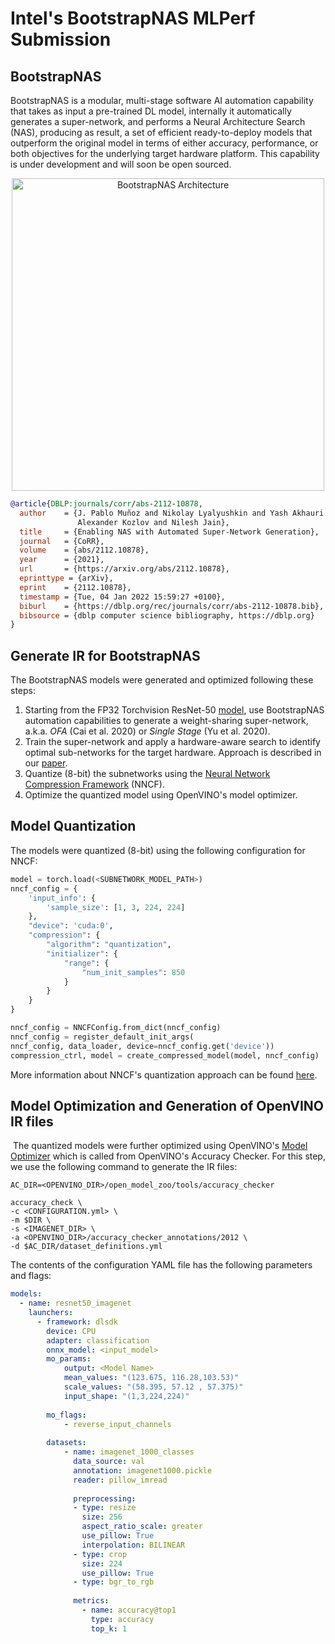 # Intel's BootstrapNAS MLPerf Submission


## BootstrapNAS​

BootstrapNAS is a modular, multi-stage software AI automation capability that takes as input a pre-trained DL model, internally it automatically generates a super-network, and performs a Neural Architecture Search (NAS), producing as result, a set of efficient ready-to-deploy models that outperform the original model in terms of either accuracy, performance, or both objectives for the underlying target hardware platform. This capability is under development and will soon be open sourced.

<p align="center">
<img src="../../../architecture.png" alt="BootstrapNAS Architecture" width="500"/>
</p>

```BibTex
@article{DBLP:journals/corr/abs-2112-10878,
  author    = {J. Pablo Muñoz and Nikolay Lyalyushkin and Yash Akhauri and Anastasia Senina and
               Alexander Kozlov and Nilesh Jain},
  title     = {Enabling NAS with Automated Super-Network Generation},
  journal   = {CoRR},
  volume    = {abs/2112.10878},
  year      = {2021},
  url       = {https://arxiv.org/abs/2112.10878},
  eprinttype = {arXiv},
  eprint    = {2112.10878},
  timestamp = {Tue, 04 Jan 2022 15:59:27 +0100},
  biburl    = {https://dblp.org/rec/journals/corr/abs-2112-10878.bib},
  bibsource = {dblp computer science bibliography, https://dblp.org}
}
```


## Generate IR for BootstrapNAS

The BootstrapNAS models were generated and optimized following these steps:
1. Starting from the FP32 Torchvision ResNet-50 [model](https://download.pytorch.org/models/resnet50-0676ba61.pth), use BootstrapNAS automation capabilities to generate a weight-sharing super-network, a.k.a. *OFA* (Cai et al. 2020) or *Single Stage* (Yu et al. 2020).
2. Train the super-network and apply a hardware-aware search to identify optimal sub-networks for the target hardware. Approach is described in our [paper](https://arxiv.org/abs/2112.10878). 
3. Quantize (8-bit) the subnetworks using the [Neural Network Compression Framework](https://github.com/openvinotoolkit/nncf) (NNCF).
4. Optimize the quantized model using OpenVINO's model optimizer.
​

## Model Quantization 

The models were quantized (8-bit) using the following configuration for NNCF:
```python
model = torch.load(<SUBNETWORK_MODEL_PATH>)
nncf_config = {
    'input_info': {
        'sample_size': [1, 3, 224, 224]
    },
    "device": 'cuda:0',
    "compression": {
        "algorithm": "quantization",
        "initializer": {
            "range": {
                "num_init_samples": 850
            }
        }
    }
}

nncf_config = NNCFConfig.from_dict(nncf_config)
nncf_config = register_default_init_args(
nncf_config, data_loader, device=nncf_config.get('device'))
compression_ctrl, model = create_compressed_model(model, nncf_config)
```
More information about NNCF's quantization approach can be found [here](https://github.com/openvinotoolkit/nncf/blob/develop/docs/compression_algorithms/Quantization.md).


## Model Optimization and Generation of OpenVINO IR files
​
The quantized models were further optimized using OpenVINO's [Model Optimizer](https://docs.openvino.ai/2021.2/openvino_docs_MO_DG_Deep_Learning_Model_Optimizer_DevGuide.html) which is called from OpenVINO's Accuracy Checker.
For this step, we use the following command to generate the IR files:

```
AC_DIR=<OPENVINO_DIR>/open_model_zoo/tools/accuracy_checker

accuracy_check \
-c <CONFIGURATION.yml> \ 
-m $DIR \
-s <IMAGENET_DIR> \
-a <OPENVINO_DIR>/accuracy_checker_annotations/2012 \
-d $AC_DIR/dataset_definitions.yml
```


The contents of the configuration YAML file has the following parameters and flags:
```yaml
models: 
  - name: resnet50_imagenet
    launchers:
      - framework: dlsdk
        device: CPU
        adapter: classification
        onnx_model: <input_model>
        mo_params:
            output: <Model Name>
            mean_values: "(123.675, 116.28,103.53)"
            scale_values: "(58.395, 57.12 , 57.375)"
            input_shape: "(1,3,224,224)"
        
        mo_flags:
            - reverse_input_channels
        
        datasets:
            - name: imagenet_1000_classes
              data_source: val
              annotation: imagenet1000.pickle
              reader: pillow_imread
        
              preprocessing:
              - type: resize
                size: 256
                aspect_ratio_scale: greater
                use_pillow: True
                interpolation: BILINEAR
              - type: crop
                size: 224
                use_pillow: True
              - type: bgr_to_rgb
        
              metrics:
                - name: accuracy@top1
                  type: accuracy
                  top_k: 1
```
